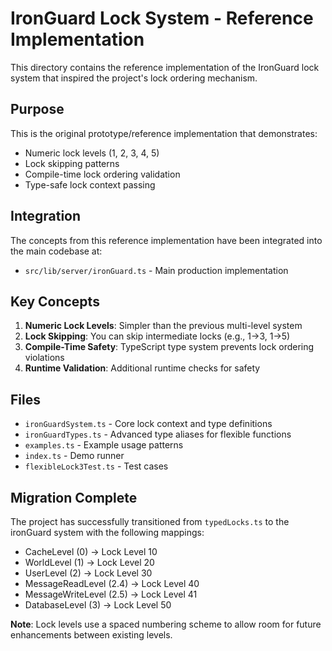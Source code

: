 # IronGuard Lock System - Reference Implementation

This directory contains the reference implementation of the IronGuard lock system that inspired the project's lock ordering mechanism.

## Purpose

This is the original prototype/reference implementation that demonstrates:
- Numeric lock levels (1, 2, 3, 4, 5)
- Lock skipping patterns
- Compile-time lock ordering validation
- Type-safe lock context passing

## Integration

The concepts from this reference implementation have been integrated into the main codebase at:
- `src/lib/server/ironGuard.ts` - Main production implementation

## Key Concepts

1. **Numeric Lock Levels**: Simpler than the previous multi-level system
2. **Lock Skipping**: You can skip intermediate locks (e.g., 1→3, 1→5)
3. **Compile-Time Safety**: TypeScript type system prevents lock ordering violations
4. **Runtime Validation**: Additional runtime checks for safety

## Files

- `ironGuardSystem.ts` - Core lock context and type definitions
- `ironGuardTypes.ts` - Advanced type aliases for flexible functions
- `examples.ts` - Example usage patterns
- `index.ts` - Demo runner
- `flexibleLock3Test.ts` - Test cases

## Migration Complete

The project has successfully transitioned from `typedLocks.ts` to the ironGuard system with the following mappings:

- CacheLevel (0) → Lock Level 10
- WorldLevel (1) → Lock Level 20
- UserLevel (2) → Lock Level 30
- MessageReadLevel (2.4) → Lock Level 40
- MessageWriteLevel (2.5) → Lock Level 41
- DatabaseLevel (3) → Lock Level 50

**Note**: Lock levels use a spaced numbering scheme to allow room for future enhancements between existing levels.
